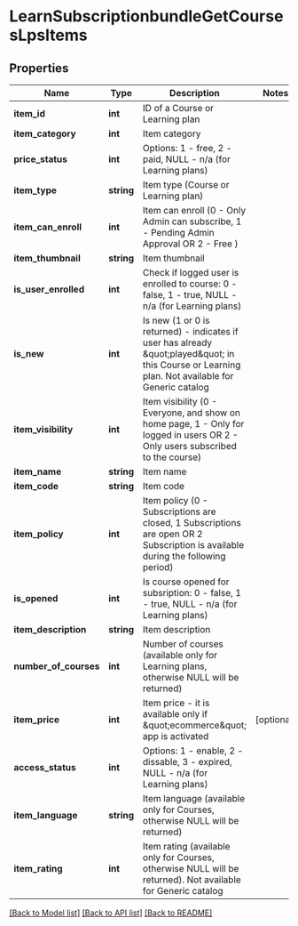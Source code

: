# LearnSubscriptionbundleGetCoursesLpsItems

## Properties
Name | Type | Description | Notes
------------ | ------------- | ------------- | -------------
**item_id** | **int** | ID of a Course or Learning plan | 
**item_category** | **int** | Item category | 
**price_status** | **int** | Options: 1 - free, 2 - paid, NULL - n/a (for Learning plans) | 
**item_type** | **string** | Item type (Course or Learning plan) | 
**item_can_enroll** | **int** | Item can enroll (0 - Only Admin can subscribe, 1 - Pending Admin Approval OR 2 - Free  ) | 
**item_thumbnail** | **string** | Item thumbnail | 
**is_user_enrolled** | **int** | Check if logged user is enrolled to course: 0 - false, 1 - true, NULL - n/a (for Learning plans) | 
**is_new** | **int** | Is new (1 or 0 is returned) - indicates if user has already &amp;quot;played&amp;quot; in this Course or Learning plan. Not available for Generic catalog | 
**item_visibility** | **int** | Item visibility (0 - Everyone, and show on home page, 1 - Only for logged in users OR 2 - Only users subscribed to the course) | 
**item_name** | **string** | Item name | 
**item_code** | **string** | Item code | 
**item_policy** | **int** | Item policy (0 - Subscriptions are closed, 1 Subscriptions are open OR 2 Subscription is available during the following period) | 
**is_opened** | **int** | Is course opened for subsription: 0 - false, 1 - true, NULL - n/a (for Learning plans) | 
**item_description** | **string** | Item description | 
**number_of_courses** | **int** | Number of courses (available only for Learning plans, otherwise NULL will be returned) | 
**item_price** | **int** | Item price - it is available only if &amp;quot;ecommerce&amp;quot; app is activated | [optional] 
**access_status** | **int** | Options: 1 - enable, 2 - dissable, 3 - expired, NULL - n/a (for Learning plans) | 
**item_language** | **string** | Item language (available only for Courses, otherwise NULL will be returned) | 
**item_rating** | **int** | Item rating (available only for Courses, otherwise NULL will be returned). Not available for Generic catalog | 

[[Back to Model list]](../README.md#documentation-for-models) [[Back to API list]](../README.md#documentation-for-api-endpoints) [[Back to README]](../README.md)


